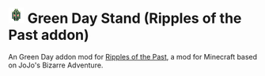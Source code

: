 # ![Green Day Stand](https://github.com/MakutaZeml/Rotp-Green-Day/blob/main/src/main/resources/assets/rotp_zgd/textures/power/green_day.png?raw=true) Green Day Stand (Ripples of the Past addon)
An Green Day addon mod for [Ripples of the Past](https://github.com/StandoByte/Ripples-of-the-Past), a mod for Minecraft based on JoJo's Bizarre Adventure.

